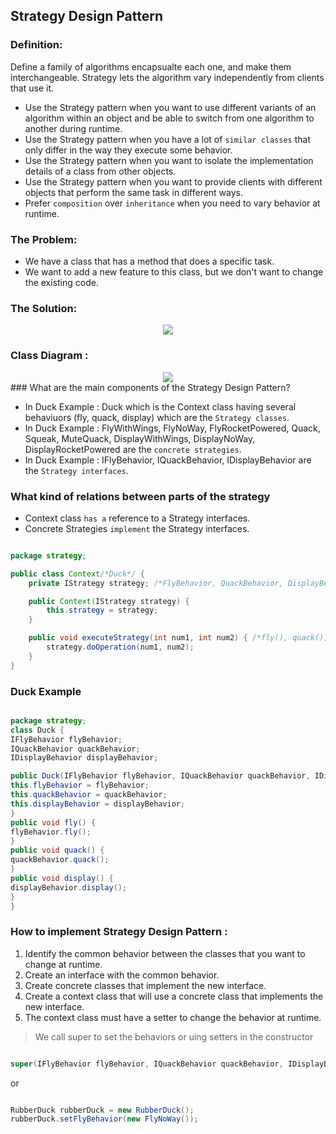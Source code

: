 ## Strategy Design Pattern

### Definition:

Define a family of algorithms encapsualte each one, and make them interchangeable. Strategy lets the algorithm vary independently from clients that use it.

- Use the Strategy pattern when you want to use different variants of an algorithm within an object and be able to switch from one algorithm to another during runtime.
- Use the Strategy pattern when you have a lot of ``similar classes`` that only differ in the way they execute some behavior.
- Use the Strategy pattern when you want to isolate the implementation details of a class from other objects.
- Use the Strategy pattern when you want to provide clients with different objects that perform the same task in different ways.
- Prefer `composition` over `inheritance` when you need to vary behavior at runtime.

### The Problem:

- We have a class that has a method that does a specific task.
- We want to add a new feature to this class, but we don't want to change the existing code.

### The Solution:
<div align="center">
<img src="https://blog.ankitsanghvi.in/content/images/2021/04/strat-cat.jpg">
</div>

### Class Diagram :

<div align="center">
<img src="https://miro.medium.com/max/1400/1*9hN9PDGic_nmL4VOL-B73Q.png">
</div>
### What are the main components of the Strategy Design Pattern?

- In Duck Example : Duck which is the Context class having several behaviuors (fly, quack, display) which are the ``Strategy classes``.
- In Duck Example : FlyWithWings, FlyNoWay, FlyRocketPowered, Quack, Squeak, MuteQuack, DisplayWithWings, DisplayNoWay, DisplayRocketPowered are the ``concrete strategies``.
- In Duck Example : IFlyBehavior, IQuackBehavior, IDisplayBehavior are the ``Strategy interfaces``.


### What kind of relations between parts of the strategy
- Context class ``has a`` reference to a Strategy interfaces.
- Concrete Strategies ``implement`` the Strategy interfaces.


```java

package strategy;

public class Context/*Duck*/ {
    private IStrategy strategy; /*FlyBehavior, QuackBehavior, DisplayBehavior*/

    public Context(IStrategy strategy) {
        this.strategy = strategy;
    }

    public void executeStrategy(int num1, int num2) { /*fly(), quack(), display()*/
        strategy.doOperation(num1, num2);
    }
}

```

### Duck Example

```java

package strategy;
class Duck {
IFlyBehavior flyBehavior;
IQuackBehavior quackBehavior;
IDisplayBehavior displayBehavior;

public Duck(IFlyBehavior flyBehavior, IQuackBehavior quackBehavior, IDisplayBehavior displayBehavior) {
this.flyBehavior = flyBehavior;
this.quackBehavior = quackBehavior;
this.displayBehavior = displayBehavior;
}
public void fly() {
flyBehavior.fly();
}
public void quack() {
quackBehavior.quack();
}
public void display() {
displayBehavior.display();
}
}

```

### How to implement Strategy Design Pattern :
1. Identify the common behavior between the classes that you want to change at runtime.
2. Create an interface with the common behavior.
3. Create concrete classes that implement the new interface.
4. Create a context class that will use a concrete class that implements the new interface.
5. The context class must have a setter to change the behavior at runtime.

> We call super to set the behaviors or uing setters in the constructor

```java

super(IFlyBehavior flyBehavior, IQuackBehavior quackBehavior, IDisplayBehavior displayBehavior);


```
or
    
```java

RubberDuck rubberDuck = new RubberDuck();
rubberDuck.setFlyBehavior(new FlyNoWay());

```